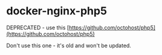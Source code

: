 docker-nginx-php5
=================

DEPRECATED - use this [https://github.com/octohost/php5](https://github.com/octohost/php5)

Don't use this one - it's old and won't be updated.
